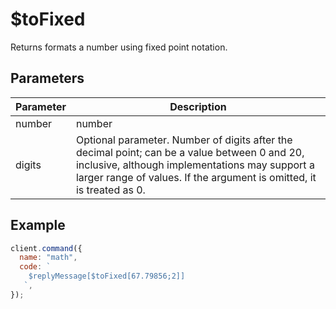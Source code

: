 # $toFixed

Returns formats a number using fixed point notation.

## Parameters

| Parameter | Description                                                                                                                                                                                                              |
| --------- | ------------------------------------------------------------------------------------------------------------------------------------------------------------------------------------------------------------------------ |
| number    | number                                                                                                                                                                                                                   |
| digits    | Optional parameter. Number of digits after the decimal point; can be a value between 0 and 20, inclusive, although implementations may support a larger range of values. If the argument is omitted, it is treated as 0. |

## Example

```js
client.command({
  name: "math",
  code: `
    $replyMessage[$toFixed[67.79856;2]]
   `,
});
```
